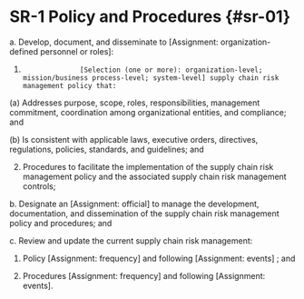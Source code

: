 # SR-1 Policy and Procedures {#sr-01}

a. Develop, document, and disseminate to [Assignment: organization-defined personnel or roles]:

1. 
                     [Selection (one or more): organization-level; mission/business process-level; system-level] supply chain risk management policy that:

(a) Addresses purpose, scope, roles, responsibilities, management commitment, coordination among organizational entities, and compliance; and

(b) Is consistent with applicable laws, executive orders, directives, regulations, policies, standards, and guidelines; and

2. Procedures to facilitate the implementation of the supply chain risk management policy and the associated supply chain risk management controls;

b. Designate an [Assignment: official] to manage the development, documentation, and dissemination of the supply chain risk management policy and procedures; and

c. Review and update the current supply chain risk management:

1. Policy [Assignment: frequency] and following [Assignment: events] ; and

2. Procedures [Assignment: frequency] and following [Assignment: events].


